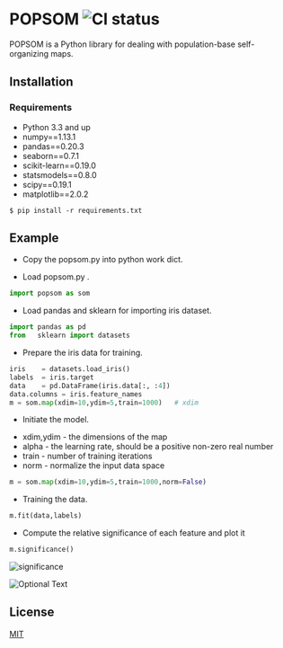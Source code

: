 # POPSOM ![CI status](https://img.shields.io/badge/build-passing-brightgreen.svg)

POPSOM is a Python library for dealing with population-base self-organizing maps.

## Installation

### Requirements
* Python 3.3 and up
* numpy==1.13.1
* pandas==0.20.3
* seaborn==0.7.1
* scikit-learn==0.19.0
* statsmodels==0.8.0
* scipy==0.19.1
* matplotlib==2.0.2

`$ pip install -r requirements.txt`

## Example

* Copy the popsom.py into python work dict.

* Load popsom.py .

```python
import popsom as som  
```


* Load pandas and sklearn for importing iris dataset.

```python
import pandas as pd
from   sklearn import datasets
```

* Prepare the iris data for training.

```python
iris 	= datasets.load_iris()
labels 	= iris.target
data 	= pd.DataFrame(iris.data[:, :4])
data.columns = iris.feature_names
m = som.map(xdim=10,ydim=5,train=1000)   # xdim 

```

* Initiate the model.

- xdim,ydim - the dimensions of the map
- alpha - the learning rate, should be a positive non-zero real number
- train - number of training iterations
- norm - normalize the input data space

```python
m = som.map(xdim=10,ydim=5,train=1000,norm=False) 
```
* Training the data.

```python
m.fit(data,labels)
```

* Compute the relative significance of each feature and plot it
```python
m.significance()
```

![significance](https://user-images.githubusercontent.com/8847441/46817774-b228e300-cd4d-11e8-9d24-c3be95be3395.png)

![Optional Text](../master/popsom/image/significance.png)

## License
[MIT](https://choosealicense.com/licenses/mit/)
